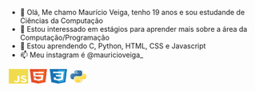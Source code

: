 - 👋 Olá, Me chamo Maurício Veiga, tenho 19 anos e sou estudande de Ciências da Computação
- 👀 Estou interessado em estágios para aprender mais sobre a área da Computação/Programação
- 🌱 Estou aprendendo C, Python, HTML, CSS e Javascript
- 📫 Meu instagram é @mauricioveiga_  

<img align="center" alt="Js" height="30" width="40" src="https://raw.githubusercontent.com/devicons/devicon/master/icons/javascript/javascript-plain.svg" style="max-width: 100%;"><img align="center" alt="HTML" height="30" width="40" src="https://raw.githubusercontent.com/devicons/devicon/master/icons/html5/html5-original.svg" style="max-width: 100%;"><img align="center" alt="CSS" height="30" width="40" src="https://raw.githubusercontent.com/devicons/devicon/master/icons/css3/css3-original.svg" style="max-width: 100%;"><img align="center" alt="Python" height="30" width="40" src="https://raw.githubusercontent.com/devicons/devicon/master/icons/python/python-original.svg" style="max-width: 100%;">
